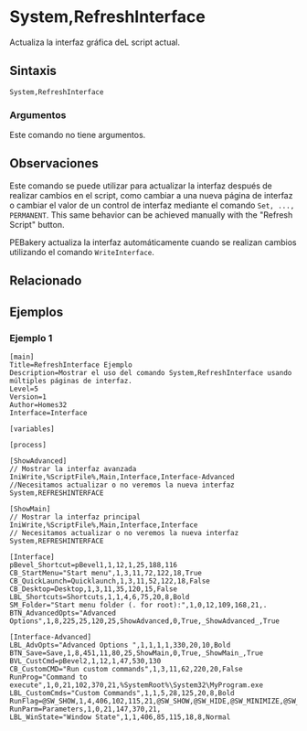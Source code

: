 # System,RefreshInterface

Actualiza la interfaz gráfica deL script actual.

## Sintaxis

```pebakery
System,RefreshInterface
```

### Argumentos

Este comando no tiene argumentos.

## Observaciones

Este comando se puede utilizar para actualizar la interfaz después de realizar cambios en el script, como cambiar a una nueva página de interfaz o cambiar el valor de un control de interfaz mediante el comando `Set, ..., PERMANENT`. This same behavior can be achieved manually with the "Refresh Script" button.

PEBakery actualiza la interfaz automáticamente cuando se realizan cambios utilizando el comando `WriteInterface`.

## Relacionado

## Ejemplos

### Ejemplo 1

```pebakery
[main]
Title=RefreshInterface Ejemplo
Description=Mostrar el uso del comando System,RefreshInterface usando múltiples páginas de interfaz.
Level=5
Version=1
Author=Homes32
Interface=Interface

[variables]

[process]

[ShowAdvanced]
// Mostrar la interfaz avanzada
IniWrite,%ScriptFile%,Main,Interface,Interface-Advanced
//Necesitamos actualizar o no veremos la nueva interfaz
System,REFRESHINTERFACE

[ShowMain]
// Mostrar la interfaz principal
IniWrite,%ScriptFile%,Main,Interface,Interface
// Necesitamos actualizar o no veremos la nueva interfaz
System,REFRESHINTERFACE

[Interface]
pBevel_Shortcut=pBevel1,1,12,1,25,188,116
CB_StartMenu="Start menu",1,3,11,72,122,18,True
CB_QuickLaunch=Quicklaunch,1,3,11,52,122,18,False
CB_Desktop=Desktop,1,3,11,35,120,15,False
LBL_Shortcuts=Shortcuts,1,1,4,6,75,20,8,Bold
SM_Folder="Start menu folder (. for root):",1,0,12,109,168,21,.
BTN_AdvancedOpts="Advanced Options",1,8,225,25,120,25,ShowAdvanced,0,True,_ShowAdvanced_,True

[Interface-Advanced]
LBL_AdvOpts="Advanced Options ",1,1,1,1,330,20,10,Bold
BTN_Save=Save,1,8,451,11,80,25,ShowMain,0,True,_ShowMain_,True
BVL_CustCmd=pBevel2,1,12,1,47,530,130
CB_CustomCMD="Run custom commands",1,3,11,62,220,20,False
RunProg="Command to execute",1,0,21,102,370,21,%SystemRoot%\System32\MyProgram.exe
LBL_CustomCmds="Custom Commands",1,1,5,28,125,20,8,Bold
RunFlag=@SW_SHOW,1,4,406,102,115,21,@SW_SHOW,@SW_HIDE,@SW_MINIMIZE,@SW_MAXIMIZE
RunParm=Parameters,1,0,21,147,370,21,
LBL_WinState="Window State",1,1,406,85,115,18,8,Normal
```
